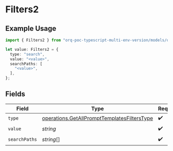 # Filters2

## Example Usage

```typescript
import { Filters2 } from "orq-poc-typescript-multi-env-version/models/operations";

let value: Filters2 = {
  type: "search",
  value: "<value>",
  searchPaths: [
    "<value>",
  ],
};
```

## Fields

| Field                                                                                                      | Type                                                                                                       | Required                                                                                                   | Description                                                                                                |
| ---------------------------------------------------------------------------------------------------------- | ---------------------------------------------------------------------------------------------------------- | ---------------------------------------------------------------------------------------------------------- | ---------------------------------------------------------------------------------------------------------- |
| `type`                                                                                                     | [operations.GetAllPromptTemplatesFiltersType](../../models/operations/getallprompttemplatesfilterstype.md) | :heavy_check_mark:                                                                                         | N/A                                                                                                        |
| `value`                                                                                                    | *string*                                                                                                   | :heavy_check_mark:                                                                                         | N/A                                                                                                        |
| `searchPaths`                                                                                              | *string*[]                                                                                                 | :heavy_check_mark:                                                                                         | N/A                                                                                                        |